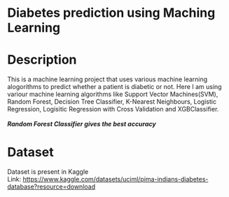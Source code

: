 # Diabetes prediction using Maching Learning
# Description
This is a machine learning project that uses various machine learning alogorithms to predict whether a patient is diabetic or not. Here I am using variour machine learning algorithms like Support Vector Machines(SVM), Random Forest, Decision Tree Classifier, K-Nearest Neighbours, Logistic Regression, Logisitic Regression with Cross Validation and XGBClassifier.
<br>
<br>
__*Random Forest Classifier gives the best accuracy*__
<br>
# Dataset
Dataset is present in Kaggle
<br>
Link: https://www.kaggle.com/datasets/uciml/pima-indians-diabetes-database?resource=download
